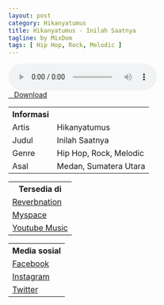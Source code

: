```yaml
---
layout: post
category: Hikanyatumus
title: Hikanyatumus - Inilah Saatnya
tagline: by MixDom
tags: [ Hip Hop, Rock, Melodic ]
---
```


<audio class='js-player' style="--plyr-color-main: #212121;" controls>
<source src="https://drive.google.com/uc?authuser=0&id=105KbxSPP858aQ-kGuVh9Xegj5pj-OBGx&export=download" type="audio/mp3">
</audio>

<!--more-->

<div class="post-button text-center">
<a class="btn" href="https://drive.google.com/uc?authuser=0&id=105KbxSPP858aQ-kGuVh9Xegj5pj-OBGx&export=download">
<i class="fa fa-caret-down" aria-hidden="true"></i>&nbsp; &nbsp;Download
</a>
</div>

<table>
<tr>
<th>Informasi</th>
<th></th>
</tr>
<tr>
<td>Artis</td>
<td>Hikanyatumus</td>
</tr>
<tr>
<td>Judul</td>
<td>Inilah Saatnya</td>
</tr>
<tr>
<td>Genre</td>
<td>Hip Hop, Rock, Melodic</td>
</tr>
<tr>
<td>Asal</td>
<td>Medan, Sumatera Utara</td>
</tr>
</table>

<table>
<tr>
<th>Tersedia di</th>
</tr>
<tr>
<td><a href="https://www.reverbnation.com/hikanyatumus" target="_blank">Reverbnation</a></td>
</tr>
<tr>
<td><a href="https://myspace.com/hikanyatumus" target="_blank">Myspace</a></td>
</tr>
<tr>
<td><a href="https://music.youtube.com/watch?v=jl8wLJgYmdE" target="_blank">Youtube Music</a></td>
</tr>
</table>

<table>
<tr>
<th>Media sosial</th>
</tr>
<tr>
<td><a href="https://facebook.com/Hikanyatumus.ID" target="_blank">Facebook</a></td>
</tr>
<tr>
<td><a href="https://instagram.com/hikanyatumusofficial" target="_blank">Instagram</a></td>
</tr>
<tr>
<td><a href="https://twitter.com/hikanyatumus" target="_blank">Twitter</a></td>
</tr>
</table>
